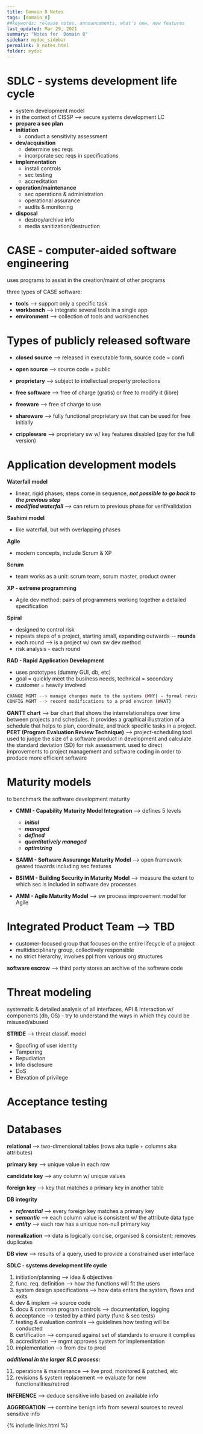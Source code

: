 ```yaml
---
title: Domain 8 Notes
tags: [domain_8]
##keywords: release notes, announcements, what's new, new features
last_updated: Mar 29, 2021
summary: "Notes for  Domain 8"
sidebar: mydoc_sidebar
permalink: 8_notes.html
folder: mydoc
---
```


# SDLC - systems development life cycle
- system development model
- in the context of CISSP --> secure systems development LC
- **prepare a sec plan**
- **initiation**
  - conduct a sensitivity assessment
- **dev/acquisition**
  - determine sec reqs
  - incorporate sec reqs in specifications
- **implementation**
  - install controls
  - sec testing
  - accreditation
- **operation/maintenance**
  - sec operations & administration
  - operational assurance
  - audits & monitoring
- **disposal**
  - destroy/archive info
  - media sanitization/destruction

# CASE - computer-aided software engineering
uses programs to assist  in the creation/maint of other programs

three types of CASE software:
- **tools** --> support only a specific task
- **workbench** --> integrate several tools in a single app
- **environment** --> collection of tools and workbenches

# Types of publicly released software

- **closed source** --> released in executable form, source code = confi
- **open source** --> source code = public
- **proprietary** --> subject to intellectual property protections

- **free software** --> free of charge (gratis) or free to modify it (libre)
- **freeware** --> free of charge to use
- **shareware** --> fully functional proprietary sw that can be used for free initially
- **crippleware** --> proprietary sw w/ key features disabled (pay for the full version)

# Application development models

**Waterfall model**
- linear, rigid phases; steps come in sequence, _**not possible to go back to the previous step**_
- _**modified waterfall**_ --> can return to previous phase for verif/validation

**Sashimi model**
- like waterfall, but with overlapping phases

**Agile**
- modern concepts, include Scrum & XP

**Scrum**
- team works as a unit: scrum team, scrum master, product owner

**XP - extreme programming**
- Agile dev method: pairs of programmers working together a detailed specification

**Spiral**
- designed to control risk
- repeats steps of a project, starting small, expanding outwards -- **rounds**
- each round --> is a project w/ own sw dev method
- risk analysis - each round

**RAD - Rapid Application Development**
- uses prototypes (dummy GUI, db, etc)
- goal = quickly meet the business needs, technical = secondary
- customer = heavily involved

```sh
CHANGE MGMT --> manage changes made to the systems (WHY) - formal review/approval from all stakeholders before implem
CONFIG MGMT --> record modifications to a prod environ (WHAT)
```

**GANTT chart** --> bar chart that shows the interrelationships over time between projects and schedules. It provides a graphical illustration of a schedule that helps to plan, coordinate, and track specific tasks in a project.
**PERT (Program Evaluation Review Technique)** --> project-scheduling tool used to judge the size of a software product in development and calculate the standard deviation (SD) for risk assessment. used to direct improvements to project management and software coding in order to produce more efficient software

# Maturity models
to benchmark the software development maturity
- **CMMI - Capability Maturity Model Integration** --> defines 5 levels
  - _**initial**_ 
  - _**managed**_
  - _**defined**_
  - _**quantitatively managed**_
  - _**optimizing**_

- **SAMM - Software Assurange Maturity Model** --> open framework geared towards including sec features

- **BSIMM - Building Security in Maturity Model** --> measure the extent to which sec is included in software dev processes

- **AMM - Agile Maturity Model** --> sw process improvement model for Agile

# Integrated Product Team --> TBD
- customer-focused group that focuses on the entire lifecycle of a project
- multidisciplinary group, collectively responsible
- no strict hierarchy, involves ppl from various org structures

**software escrow** --> third party stores an archive of the software code

# Threat modeling
systematic & detailed analysis of all interfaces, API & interaction w/ components (db, OS) - try to understand the ways in which they could be misused/abused

**STRIDE** --> threat classif. model
- Spoofing of user identity
- Tampering
- Repudiation
- Info disclosure
- DoS
- Elevation of privilege

# Acceptance testing


# Databases

**relational** --> two-dimensional tables (rows aka tuple + columns aka attributes)

**primary key** --> unique value in each row

**candidate key** --> any column w/ unique values

**foreign key** --> key that matches a primary key in another table

**DB integrity**
- _**referential**_ --> every foreign key matches a primary key
- _**semantic**_ --> each column value is consistent w/ the attribute data type
- _**entity**_ --> each row has a unique non-null primary key

**normalization** --> data is logically concise, organised & consistent; removes duplicates

**DB view** --> results of a query, used to provide a constrained user interface

**SDLC - systems development life cycle**

1. initiation/planning --> idea & objectives
2. func. req. definition --> how the functions will fit the users
3. system design specifications --> how data enters the system, flows and exits
4. dev & implem --> source code
5. docu & common program controls --> documentation, logging
6. acceptance --> tested by a third party (func & sec tests)
7. testing & evaluation controls --> guidelines how testing will be conducted
8. certification --> compared against set of standards to ensure it complies
9. accreditation --> mgmt approves system for implementation
10. implementation --> from dev to prod

_**additional in the larger SLC process:**_

11. operations & maintenance --> live prod, monitored & patched, etc
12. revisions & system replacement --> evaluate for new functionalities/retired

**INFERENCE** --> deduce sensitive info based on available info

**AGGREGATION** --> combine benign info from several sources to reveal sensitive info

{% include links.html %}
